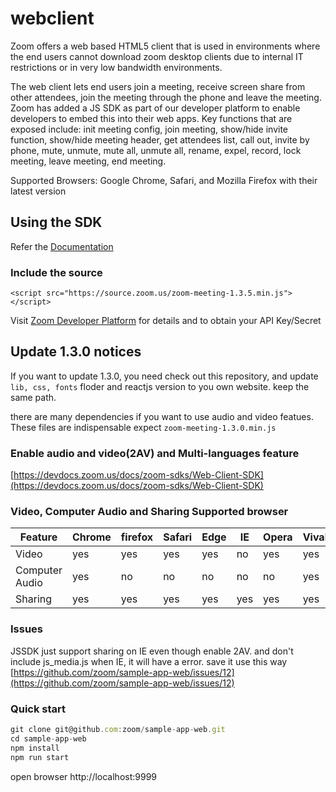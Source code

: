 # webclient

Zoom offers a web based HTML5 client that is used in environments where the end users cannot download zoom desktop clients due to internal IT restrictions or in very low bandwidth environments. 

The web client lets end users join a meeting, receive screen share from other attendees, join the meeting through the phone and leave the meeting. Zoom has added a JS SDK as part of our developer platform to enable developers to embed this into their web apps. Key functions that are exposed include: init meeting config, join meeting, show/hide invite function, show/hide meeting header, get attendees list, call out, invite by phone, mute, unmute, mute all, unmute all, rename, expel, record, lock meeting, leave meeting, end meeting.

Supported Browsers: Google Chrome, Safari, and Mozilla Firefox with their latest version

## Using the SDK

Refer the [Documentation](https://zoom.github.io/zoom-sdk-web/ZoomMtg.html#init)

### Include the source

```<script src="https://source.zoom.us/zoom-meeting-1.3.5.min.js"></script>```
  
Visit [Zoom Developer Platform](https://developer.zoom.us) for details and to obtain your API Key/Secret


## Update 1.3.0 notices

If you want to update 1.3.0, you need check out this repository, and update `lib, css, fonts` floder and reactjs version to you own website. keep the same path.

there are many dependencies if you want to use audio and video featues. These files are indispensable expect `zoom-meeting-1.3.0.min.js`

### Enable audio and video(2AV) and Multi-languages feature

[https://devdocs.zoom.us/docs/zoom-sdks/Web-Client-SDK](https://devdocs.zoom.us/docs/zoom-sdks/Web-Client-SDK)

### Video, Computer Audio and Sharing Supported browser

Feature | Chrome | firefox | Safari | Edge | IE | Opera | Vivaldi
------------ | ------------- | ------------ | ------------- | ------------ |  ------------- | ------------ | ------------
Video | yes| yes | yes | yes | no | yes | yes
Computer Audio | yes | no | no | no | no | no | yes 
Sharing | yes | yes | yes | yes | yes| yes | yes

### Issues

JSSDK just support sharing on IE even though enable 2AV. and don't include js_media.js when IE, it will have a error.
save it use this way [https://github.com/zoom/sample-app-web/issues/12](https://github.com/zoom/sample-app-web/issues/12)

### Quick start
```javascript
git clone git@github.com:zoom/sample-app-web.git
cd sample-app-web
npm install
npm run start
```
open browser http://localhost:9999


